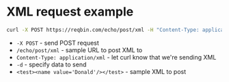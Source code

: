 # XML request example

```bash
curl -X POST https://reqbin.com/echo/post/xml -H "Content-Type: application/xml" -d "<test><name value='Donald'/></test>"
```

- `-X POST` - send POST request
- `/echo/post/xml` - sample URL to post XML to
- `Content-Type: application/xml` - let curl know that we're sending XML
- `-d` - specify data to send
- `<test><name value='Donald'/></test>` - sample XML to post


